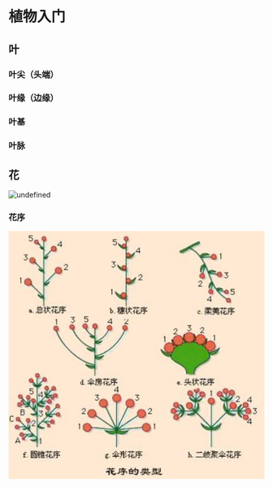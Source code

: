 # 植物入门

## 叶

### 叶尖（头端）

### 叶缘（边缘）

### 叶基

### 叶脉

## 花

![undefined](https://upload.wikimedia.org/wikipedia/commons/thumb/1/1a/Mature_flower_diagram-zh.svg/1920px-Mature_flower_diagram-zh.svg.png)

### 花序

![](植物入门/2024-10-28-00-24-44-R-C.jpg)
